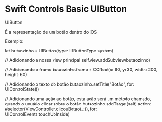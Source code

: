 # Swift Controls Basic UIButton

UIButton
        
  É a representação de um botão dentro do iOS

Exemplo:

  let butaozinho = UIButton(type: UIButtonType.system)
        
  // Adicionando a nossa view principal
  self.view.addSubview(butaozinho)
        
  // Adicionando o frame
  butaozinho.frame = CGRect(x: 60, y: 30, width: 200, height: 60)
        
  // Adicionando o texto do botão
  butaozinho.setTitle("Botão", for: UIControlState())
        
  // Adicionando uma ação ao botão, esta ação será um método chamado, quando o usuário clicar sobre o botão
  butaozinho.addTarget(self, action: #selector(ViewController.clicouBotao(_:)), for: UIControlEvents.touchUpInside)

